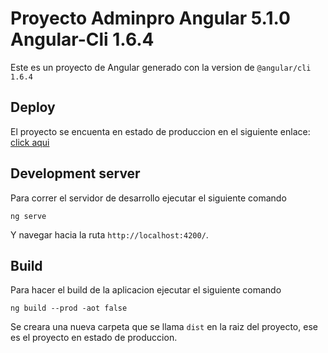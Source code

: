 # Proyecto Adminpro Angular 5.1.0 Angular-Cli 1.6.4

Este es un proyecto de Angular generado con la version de `@angular/cli 1.6.4`

## Deploy
El proyecto se encuenta en estado de produccion en el siguiente enlace:
[click aqui](https://lrlucas.github.io/adminpro/)

## Development server

Para correr el servidor de desarrollo ejecutar el siguiente comando

`ng serve`

Y navegar hacia la ruta `http://localhost:4200/`.

## Build

Para hacer el build de la aplicacion ejecutar el siguiente comando

`ng build --prod -aot false`

Se creara una nueva carpeta que se llama `dist` en la raiz del proyecto, ese es el proyecto en estado de produccion.
